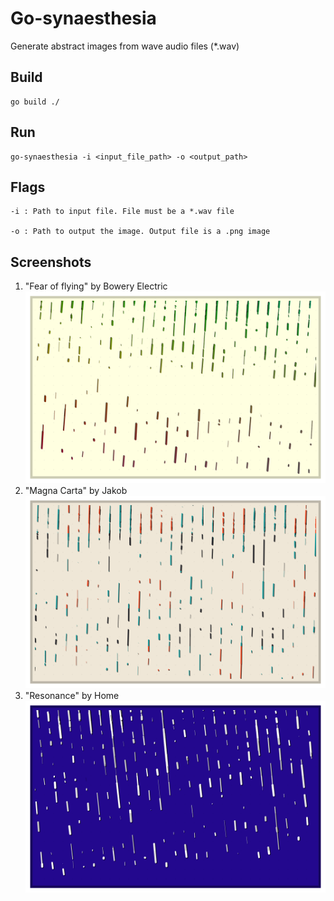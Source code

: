 # Go-synaesthesia
Generate abstract images from wave audio files (*.wav)

## Build
```
go build ./
```

## Run
```
go-synaesthesia -i <input_file_path> -o <output_path>
```

## Flags
```
-i : Path to input file. File must be a *.wav file

-o : Path to output the image. Output file is a .png image
```

## Screenshots
1. "Fear of flying" by Bowery Electric
![Screenshot](https://raw.githubusercontent.com/AbhilashJN/go-synaesthesia/main/screenshots/fearofflying.png)
2. "Magna Carta" by Jakob
![Screenshot](https://raw.githubusercontent.com/AbhilashJN/go-synaesthesia/main/screenshots/magnacarta.png)
3. "Resonance" by Home
![Screenshot](https://raw.githubusercontent.com/AbhilashJN/go-synaesthesia/main/screenshots/resonance.png)
